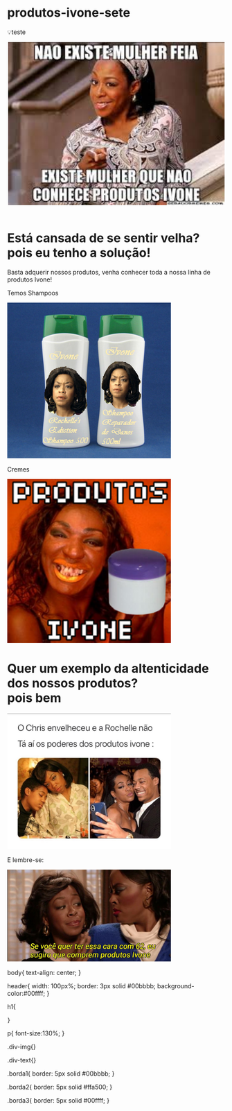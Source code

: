 # produtos-ivone-sete
:bulb:teste


<!doctype html>
<html>
 <head>
  <title> Produtos ivone </title>

  <link a href="estilo.css" rel="stylesheet" type="text/css"/>

 </head>
 <body>

  <header>
    <img src="slogan.jpeg" class="borda1" width="500px">
  </header>

   <h1> Está cansada de se sentir velha? pois eu tenho a solução! </h1>
   <p> Basta adquerir nossos produtos, venha conhecer toda a nossa linha de produtos Ivone! </p>
   <p> Temos Shampoos </p>

  <img src="shampoo.png" class="borda1"><br/>

   <p> Cremes </p>
  
  <img src="ftmlhr.png" class="borda2" width="378px">


  <h1> Quer um exemplo da altenticidade dos nossos produtos?<br/>
        pois bem </h1>

  <img src="meme.jpeg" class="borda3" width="378px">

  <p> E lembre-se: </p>

 <img src="jargao.jpg" class="borda1" width="378">

 </body>
</html>

  body{
       text-align: center;
      }

  header{
          width: 100px%;
          border: 3px solid #00bbbb;
          background-color:#00ffff;
         }

  h1{
     
    }

  p{
    font-size:130%;
   }

  .div-img{}

  .div-text{}

  .borda1{
          border: 5px solid #00bbbb;
         }

  .borda2{
          border: 5px solid #ffa500;
         }

  .borda3{
          border: 5px solid #00ffff;
         }

